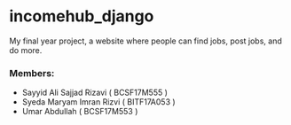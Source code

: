 # incomehub_django
My final year project, a website where people can
find jobs, post jobs, and do more.

### Members:
- Sayyid Ali Sajjad Rizavi ( BCSF17M555 )
- Syeda Maryam Imran Rizvi ( BITF17A053 )
- Umar Abdullah ( BCSF17M553 )

